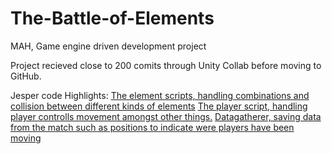 # The-Battle-of-Elements
MAH, Game engine driven development project


Project recieved close to 200 comits through Unity Collab before moving to GitHub.

Jesper code Highlights:
[The element scripts, handling combinations and collision between different kinds of elements](https://github.com/JesperVa/The-Battle-of-Elements/tree/master/Assets/Scripts/Elements)
[The player script, handling player controlls movement amongst other things.](https://github.com/JesperVa/The-Battle-of-Elements/blob/master/Assets/Scripts/Player/PlayerScript.cs)
[Datagatherer, saving data from the match such as positions to indicate were players have been moving](https://github.com/JesperVa/The-Battle-of-Elements/blob/master/Assets/Scripts/Datagatherer.cs)
